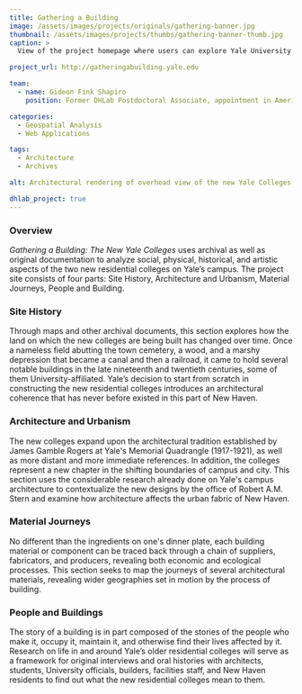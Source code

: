 ```yaml
---
title: Gathering a Building
image: /assets/images/projects/originals/gathering-banner.jpg
thumbnail: /assets/images/projects/thumbs/gathering-banner-thumb.jpg
caption: >
  View of the project homepage where users can explore Yale University's campus expansion.

project_url: http://gatheringabuilding.yale.edu

team:
  - name: Gideon Fink Shapiro
    position: Former DHLab Postdoctoral Associate, appointment in American Studies

categories:
  - Geospatial Analysis
  - Web Applications

tags:
  - Architecture  
  - Archives

alt: Architectural rendering of overhead view of the new Yale Colleges (2017)

dhlab_project: true
---
```


### Overview

*Gathering a Building: The New Yale Colleges* uses archival as well as original documentation to analyze social, physical, historical, and artistic aspects of the two new residential colleges on Yale’s campus. The project site consists of four parts: Site History, Architecture and Urbanism, Material Journeys, People and Building.

### Site History

Through maps and other archival documents, this section explores how the land on which the new colleges are being built has changed over time. Once a nameless field abutting the town cemetery, a wood, and a marshy depression that became a canal and then a railroad, it came to hold several notable buildings in the late nineteenth and twentieth centuries, some of them University-affiliated. Yale’s decision to start from scratch in constructing the new residential colleges introduces an architectural coherence that has never before existed in this part of New Haven.

### Architecture and Urbanism

The new colleges expand upon the architectural tradition established by James Gamble Rogers at Yale's Memorial Quadrangle (1917-1921), as well as more distant and more immediate references. In addition, the colleges represent a new chapter in the shifting boundaries of campus and city. This section uses the considerable research already done on Yale's campus architecture to contextualize the new designs by the office of Robert A.M. Stern and examine how architecture affects the urban fabric of New Haven.

### Material Journeys

No different than the ingredients on one's dinner plate, each building material or component can be traced back through a chain of suppliers, fabricators, and producers, revealing both economic and ecological processes. This section seeks to map the journeys of several architectural materials, revealing wider geographies set in motion by the process of building.

### People and Buildings

The story of a building is in part composed of the stories of the people who make it, occupy it, maintain it, and otherwise find their lives affected by it. Research on life in and around Yale’s older residential colleges will serve as a framework for original interviews and oral histories with architects, students, University officials, builders, facilities staff, and New Haven residents to find out what the new residential colleges mean to them.